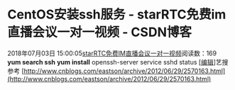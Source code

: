 # CentOS安装ssh服务 - starRTC免费im直播会议一对一视频 - CSDN博客
2018年07月03日 15:00:05[starRTC免费IM直播会议一对一视频](https://me.csdn.net/elesos)阅读数：169
**yum search ssh**
**yum install** openssh-server
service sshd status
[[编辑](http://192.168.1.100/wiki_elesos_com/index.php?title=CentOS%E5%AE%89%E8%A3%85ssh%E6%9C%8D%E5%8A%A1&action=edit&section=1)]艺搜参考
[http://www.cnblogs.com/eastson/archive/2012/06/29/2570163.html](http://www.cnblogs.com/eastson/archive/2012/06/29/2570163.html)
